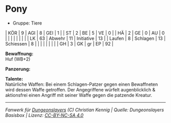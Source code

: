 # Pony  
- Gruppe: Tiere  

| KÖR    | 9  | AGI      | 8  | GEI        | 1  |
| ST     | 2  | BE       | 5  | VE         | 0  |
| HÄ     | 2  | GE       | 0  | AU         | 0  |
|        |    |          |    |            |    |
| LK     | 63 | Abwehr   | 11 | Initiative | 13 |
| Laufen | 8  | Schlagen | 13 | Schiessen  | 8  |
|        |    |          |    |            |    |
| GH     | 3  | GK       | gr | EP         | 92 |


**Bewaffnung:**  
Huf (WB+2)

**Panzerung:**  


**Talente:**  
Natürliche Waffen: Bei einem Schlagen-Patzer gegen einen Bewaffneten wird dessen Waffe getroffen. Der Angegriffene würfelt augenblicklich & aktionsfrei einen Angriff mit seiner Waffe gegen die patzende Kreatur.





___
*Fanwerk für [Dungeonslayers](https://www.dungeonslayers.net/) (C) Christian Kennig | Quelle: Dungeonslayers Basisbox | Lizenz: [CC-BY-NC-SA 4.0](https://creativecommons.org/licenses/by-nc-sa/4.0/deed.de)*